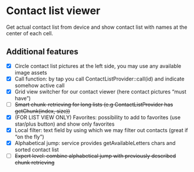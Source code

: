 # Contact list viewer
Get actual contact list from device and show contact list with names at the center of each cell.
## Additional features
- [x] Circle contact list pictures at the left side, you may use any available image assets
- [x] Call function: by tap you call ContactListProvider::call(id) and indicate somehow active call
- [x] Grid view switcher for our contact viewer (here contact pictures “must have”)
- [ ] ~~Smart chunk-retrieving for long lists (e.g ContactListProvider has getChunk(index, size))~~
- [x] \(FOR LIST VIEW ONLY) Favorites: possibility to add to favorites (use star/plus button) and show only favorites
- [x] Local filter: text field by using which we may filter out contacts (great if “on the fly”)
- [x] Alphabetical jump: service provides getAvailableLetters chars and sorted contact list
- [ ] ~~Expert level: combine alphabetical jump with previously described chunk retrieving~~
